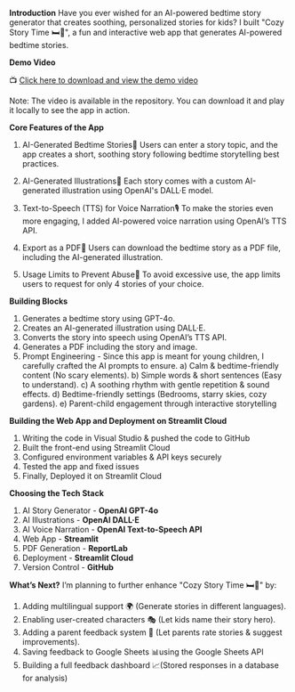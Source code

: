 
**Introduction**
Have you ever wished for an AI-powered bedtime story generator that creates soothing, personalized stories for kids?
I built "Cozy Story Time 🛏️📖", a fun and interactive web app that generates AI-powered bedtime stories.

**Demo Video**

📺 [Click here to download and view the demo video](demo.mp4)

Note: The video is available in the repository. You can download it and play it locally to see the app in action.

**Core Features of the App**
1. AI-Generated Bedtime Stories🌙
Users can enter a story topic, and the app creates a short, soothing story following bedtime storytelling best practices.

2. AI-Generated Illustrations🎨
Each story comes with a custom AI-generated illustration using OpenAI's DALL·E model.

3. Text-to-Speech (TTS) for Voice Narration🎙️
To make the stories even more engaging, I added AI-powered voice narration using OpenAI’s TTS API.

4. Export as a PDF📄
Users can download the bedtime story as a PDF file, including the AI-generated illustration.

5. Usage Limits to Prevent Abuse🚫
To avoid excessive use, the app limits users to request for only 4 stories of your choice.

**Building Blocks**
1. Generates a bedtime story using GPT-4o.
2. Creates an AI-generated illustration using DALL·E.
3. Converts the story into speech using OpenAI’s TTS API.
4. Generates a PDF including the story and image.
5. Prompt Engineering - Since this app is meant for young children, I carefully crafted the AI prompts to ensure.
    a) Calm & bedtime-friendly content (No scary elements).
    b) Simple words & short sentences (Easy to understand).
    c) A soothing rhythm with gentle repetition & sound effects.
    d) Bedtime-friendly settings (Bedrooms, starry skies, cozy gardens).
    e) Parent-child engagement through interactive storytelling

**Building the Web App and Deployment on Streamlit Cloud**
1. Writing the code in Visual Studio & pushed the code to GitHub
2. Built the front-end using Streamlit Cloud
3. Configured environment variables & API keys securely
4. Tested the app and fixed issues
5. Finally, Deployed it on Streamlit Cloud

**Choosing the Tech Stack**
1. AI Story Generator - **OpenAI GPT-4o**
2. AI Illustrations - **OpenAI DALL·E**
3. AI Voice Narration - **OpenAI Text-to-Speech API**
4. Web App - **Streamlit**
5. PDF Generation - **ReportLab**
6. Deployment - **Streamlit Cloud**
7. Version Control - **GitHub**

**What’s Next?**
I’m planning to further enhance "Cozy Story Time 🛏️📖" by:

1. Adding multilingual support 🌍 (Generate stories in different languages).
2. Enabling user-created characters 🎭 (Let kids name their story hero).
3. Adding a parent feedback system 📝 (Let parents rate stories & suggest improvements).
4. Saving feedback to Google Sheets 📊using the Google Sheets API
5. Building a full feedback dashboard 📈(Stored responses in a database for analysis) 

